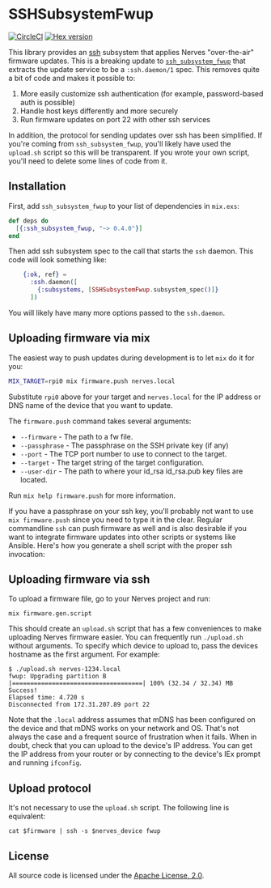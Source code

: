 # SSHSubsystemFwup

[![CircleCI](https://circleci.com/gh/nerves-project/ssh_subsystem_fwup/tree/main.svg?style=svg)](https://circleci.com/gh/nerves-project/ssh_subsystem_fwup/tree/main)
[![Hex version](https://img.shields.io/hexpm/v/ssh_subsystem_fwup.svg "Hex version")](https://hex.pm/packages/ssh_subsystem_fwup)

This library provides an [ssh](https://en.wikipedia.org/wiki/Secure_Shell)
subsystem that applies Nerves "over-the-air" firmware updates. This is a
breaking update to
[`ssh_subsystem_fwup`](https://github.com/nerves-project/ssh_subsystem_fwup)
that extracts the update service to be a `:ssh.daemon/1` spec. This removes
quite a bit of code and makes it possible to:

1. More easily customize ssh authentication (for example, password-based auth is
   possible)
2. Handle host keys differently and more securely
3. Run firmware updates on port 22 with other ssh services

In addition, the protocol for sending updates over ssh has been simplified. If
you're coming from `ssh_subsystem_fwup`, you'll likely have used the
`upload.sh` script so this will be transparent. If you wrote your own script,
you'll need to delete some lines of code from it.

## Installation

First, add `ssh_subsystem_fwup` to your list of dependencies in `mix.exs`:

```elixir
def deps do
  [{:ssh_subsystem_fwup, "~> 0.4.0"}]
end
```

Then add ssh subsystem spec to the call that starts the `ssh` daemon. This code
will look something like:

```elixir
    {:ok, ref} =
      :ssh.daemon([
        {:subsystems, [SSHSubsystemFwup.subsystem_spec()]}
      ])
```

You will likely have many more options passed to the `ssh.daemon`.

## Uploading firmware via mix

The easiest way to push updates during development is to let `mix` do it for
you:

```bash
MIX_TARGET=rpi0 mix firmware.push nerves.local
```

Substitute `rpi0` above for your target and `nerves.local` for the IP address or
DNS name of the device that you want to update.

The `firmware.push` command takes several arguments:

* `--firmware` - The path to a fw file.
* `--passphrase` - The passphrase on the SSH private key (if any)
* `--port` - The TCP port number to use to connect to the target.
* `--target` - The target string of the target configuration.
* `--user-dir` - The path to where your id_rsa id_rsa.pub key files are located.

Run `mix help firmware.push` for more information.

If you have a passphrase on your ssh key, you'll probably not want to use `mix
firmware.push` since you need to type it in the clear. Regular commandline `ssh`
can push firmware as well and is also desirable if you want to integrate
firmware updates into other scripts or systems like Ansible. Here's how you
generate a shell script with the proper ssh invocation:

## Uploading firmware via ssh

To upload a firmware file, go to your Nerves project and run:

```shell
mix firmware.gen.script
```

This should create an `upload.sh` script that has a few conveniences to make
uploading Nerves firmware easier. You can frequently run `./upload.sh` without
arguments. To specify which device to upload to, pass the devices hostname as
the first argument. For example:

```shell
$ ./upload.sh nerves-1234.local
fwup: Upgrading partition B
|====================================| 100% (32.34 / 32.34) MB
Success!
Elapsed time: 4.720 s
Disconnected from 172.31.207.89 port 22
```

Note that the `.local` address assumes that mDNS has been configured on the
device and that mDNS works on your network and OS. That's not always the case
and a frequent source of frustration when it fails. When in doubt, check that
you can upload to the device's IP address. You can get the IP address from your
router or by connecting to the device's IEx prompt and running `ifconfig`.

## Upload protocol

It's not necessary to use the `upload.sh` script. The following line is
equivalent:

```shell
cat $firmware | ssh -s $nerves_device fwup
```

## License

All source code is licensed under the
[Apache License, 2.0](https://opensource.org/licenses/Apache-2.0).
